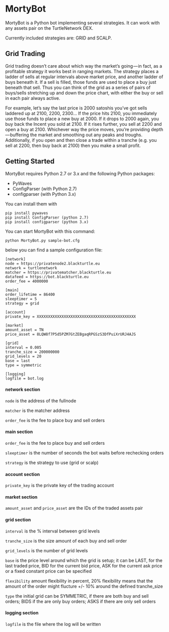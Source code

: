 # MortyBot

MortyBot is a Python bot implementing several strategies. It can work with any assets pair on the TurtleNetwork DEX.

Currently included strategies are: GRID and SCALP.

## Grid Trading
Grid trading doesn’t care about which way the market’s going — in fact, as a profitable strategy it works best in ranging markets. The strategy places a ladder of sells at regular intervals above market price, and another ladder of buys beneath it. If a sell is filled, those funds are used to place a buy just beneath that sell. Thus you can think of the grid as a series of pairs of buys/sells stretching up and down the price chart, with either the buy or sell in each pair always active.

For example, let’s say the last price is 2000 satoshis you’ve got sells laddered up at 2100, 2200, 2300… If the price hits 2100, you immediately use those funds to place a new buy at 2000. If it drops to 2000 again, you buy back the Incent you sold at 2100. If it rises further, you sell at 2200 and open a buy at 2100. Whichever way the price moves, you’re providing depth — buffering the market and smoothing out any peaks and troughs. Additionally, if you open and then close a trade within a tranche (e.g. you sell at 2200, then buy back at 2100) then you make a small profit.

## Getting Started

MortyBot requires Python 2.7 or 3.x and the following Python packages:

* PyWaves
* ConfigParser (with Python 2.7)
* configparser (with Python 3.x)

You can install them with

```
pip install pywaves
pip install ConfigParser (python 2.7)
pip install configparser (python 3.x)
```

You can start MortyBot with this command:

```
python MortyBot.py sample-bot.cfg
```

below you can find a sample configuration file:
```
[network]
node = https://privatenode2.blackturtle.eu
network = turtlenetwork
matcher = https://privatematcher.blackturtle.eu
datafeed = https://bot.blackturtle.eu
order_fee = 4000000

[main]
order_lifetime = 86400 
sleeptimer = 5 
strategy = grid

[account]
private_key = XXXXXXXXXXXXXXXXXXXXXXXXXXXXXXXXXXXXXXXXXXXX

[market]
amount_asset = TN
price_asset = 8LQW8f7P5d5PZM7GtZEBgaqRPGSzS3DfPuiXrURJ4AJS

[grid]
interval = 0.005
tranche_size = 200000000
grid_levels = 20
base = last
type = symmetric
 
[logging]
logfile = bot.log
```

#### network section
```node``` is the address of the fullnode

```matcher``` is the matcher address

```order_fee``` is the fee to place buy and sell orders

#### main section
```order_fee``` is the fee to place buy and sell orders

```sleeptimer``` is the number of seconds the bot waits before rechecking orders

```strategy``` is the strategy to use (grid or scalp)

#### account section
```private_key``` is the private key of the trading account

#### market section
```amount_asset``` and ```price_asset``` are the IDs of the traded assets pair

#### grid section
```interval``` is the % interval between grid levels

```tranche_size``` is the size amount of each buy and sell order

```grid_levels``` is the number of grid levels

```base``` is the price level around which the grid is setup; it can be LAST, for the last traded price, BID for the current bid price, ASK for the current ask price or a fixed constant price can be specified

```flexibility``` amount flexibility in percent, 20% flexibility means that the amount of the order might flucture +/- 10% around the defined tranche_size

```type``` the initial grid can be SYMMETRIC, if there are both buy and sell orders; BIDS if the are only buy orders; ASKS if there are only sell orders

#### logging section
```logfile``` is the file where the log will be written
